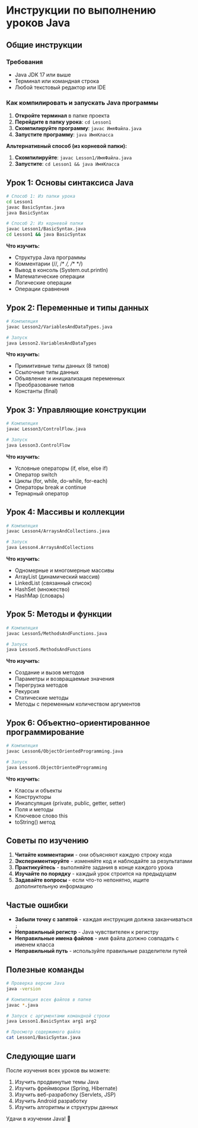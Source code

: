 # Инструкции по выполнению уроков Java

## Общие инструкции

### Требования
- Java JDK 17 или выше
- Терминал или командная строка
- Любой текстовый редактор или IDE

### Как компилировать и запускать Java программы

1. **Откройте терминал** в папке проекта
2. **Перейдите в папку урока**: `cd Lesson1`
3. **Скомпилируйте программу**: `javac ИмяФайла.java`
4. **Запустите программу**: `java ИмяКласса`

**Альтернативный способ (из корневой папки):**
1. **Скомпилируйте**: `javac Lesson1/ИмяФайла.java`
2. **Запустите**: `cd Lesson1 && java ИмяКласса`

## Урок 1: Основы синтаксиса Java

```bash
# Способ 1: Из папки урока
cd Lesson1
javac BasicSyntax.java
java BasicSyntax

# Способ 2: Из корневой папки
javac Lesson1/BasicSyntax.java
cd Lesson1 && java BasicSyntax
```

**Что изучить:**
- Структура Java программы
- Комментарии (//, /* */, /** */)
- Вывод в консоль (System.out.println)
- Математические операции
- Логические операции
- Операции сравнения

## Урок 2: Переменные и типы данных

```bash
# Компиляция
javac Lesson2/VariablesAndDataTypes.java

# Запуск
java Lesson2.VariablesAndDataTypes
```

**Что изучить:**
- Примитивные типы данных (8 типов)
- Ссылочные типы данных
- Объявление и инициализация переменных
- Преобразование типов
- Константы (final)

## Урок 3: Управляющие конструкции

```bash
# Компиляция
javac Lesson3/ControlFlow.java

# Запуск
java Lesson3.ControlFlow
```

**Что изучить:**
- Условные операторы (if, else, else if)
- Оператор switch
- Циклы (for, while, do-while, for-each)
- Операторы break и continue
- Тернарный оператор

## Урок 4: Массивы и коллекции

```bash
# Компиляция
javac Lesson4/ArraysAndCollections.java

# Запуск
java Lesson4.ArraysAndCollections
```

**Что изучить:**
- Одномерные и многомерные массивы
- ArrayList (динамический массив)
- LinkedList (связанный список)
- HashSet (множество)
- HashMap (словарь)

## Урок 5: Методы и функции

```bash
# Компиляция
javac Lesson5/MethodsAndFunctions.java

# Запуск
java Lesson5.MethodsAndFunctions
```

**Что изучить:**
- Создание и вызов методов
- Параметры и возвращаемые значения
- Перегрузка методов
- Рекурсия
- Статические методы
- Методы с переменным количеством аргументов

## Урок 6: Объектно-ориентированное программирование

```bash
# Компиляция
javac Lesson6/ObjectOrientedProgramming.java

# Запуск
java Lesson6.ObjectOrientedProgramming
```

**Что изучить:**
- Классы и объекты
- Конструкторы
- Инкапсуляция (private, public, getter, setter)
- Поля и методы
- Ключевое слово this
- toString() метод

## Советы по изучению

1. **Читайте комментарии** - они объясняют каждую строку кода
2. **Экспериментируйте** - изменяйте код и наблюдайте за результатами
3. **Практикуйтесь** - выполняйте задания в конце каждого урока
4. **Изучайте по порядку** - каждый урок строится на предыдущем
5. **Задавайте вопросы** - если что-то непонятно, ищите дополнительную информацию

## Частые ошибки

- **Забыли точку с запятой** - каждая инструкция должна заканчиваться `;`
- **Неправильный регистр** - Java чувствителен к регистру
- **Неправильные имена файлов** - имя файла должно совпадать с именем класса
- **Неправильный путь** - используйте правильные разделители путей

## Полезные команды

```bash
# Проверка версии Java
java -version

# Компиляция всех файлов в папке
javac *.java

# Запуск с аргументами командной строки
java Lesson1.BasicSyntax arg1 arg2

# Просмотр содержимого файла
cat Lesson1/BasicSyntax.java
```

## Следующие шаги

После изучения всех уроков вы можете:
1. Изучить продвинутые темы Java
2. Изучить фреймворки (Spring, Hibernate)
3. Изучить веб-разработку (Servlets, JSP)
4. Изучить Android разработку
5. Изучить алгоритмы и структуры данных

Удачи в изучении Java! 🚀
